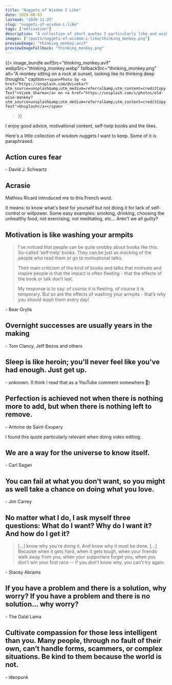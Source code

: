 ```yaml
---
title: "Nuggets of Wisdom I Like"
date: 2020-08-03
lastmod: "2020-11-25"
slug: "nuggets-of-wisdom-i-like"
tags: ["motivation"]
description: "A collection of short quotes I particularly like and wish to remember."
images: ["/posts/nuggets-of-wisdom-i-like/thinking_monkey.png"]
previewImage: "thinking_monkey.avif"
previewImageFallback: "thinking_monkey.png"
---
```

{{< image_bundle
    avifSrc="thinking_monkey.avif" 
    webpSrc="thinking_monkey.webp" 
    fallbackSrc="thinking_monkey.png" 
    alt="A monkey sitting on a rock at sunset, looking like its thinking deep thoughts."
    caption=`<span>Photo by <a href="https://unsplash.com/@vivekxr?utm_source=unsplash&amp;utm_medium=referral&amp;utm_content=creditCopyText">Vivek Sharma</a> on <a href="https://unsplash.com/s/photos/old-wise-monkey?utm_source=unsplash&amp;utm_medium=referral&amp;utm_content=creditCopyText">Unsplash</a></span>`
>}}

I enjoy good advice, motivational content, self-help books and the likes.

Here's a little collection of wisdom nuggets I want to keep. Some of it is paraphrased.

## Action cures fear 
\- David J. Schwartz

## Acrasie
Mathieu Ricard introduced me to this French word.

It means: to know what's best for yourself but not doing it for lack of self-control or willpower.
Some easy examples: smoking, drinking, choosing the unhealthy food, not exercising, not meditating, etc... Aren't we all guilty?

## Motivation is like washing your armpits
> I’ve noticed that people can be quite snobby about books like this. So-called ‘self-help’ books. They can be just as mocking of the people who read them or go to motivational talks.
>
> Their main criticism of the kind of books and talks that motivate and inspire people is that the impact is often fleeting - that the effects of the book or talk don’t last.
>
> My response is to say: of course it is fleeting, of course it is temporary. But so are the effects of washing your armpits - that’s why you should wash them every day!

\- Bear Grylls

## Overnight successes are usually years in the making
\- Tom Clancy, Jeff Bezos and others

## Sleep is like heroin; you'll never feel like you've had enough. Just get up.
\- unknown. (I think I read that as a YouTube comment somewhere 🤔)

## Perfection is achieved not when there is nothing more to add, but when there is nothing left to remove.
\- Antoine de Saint-Exupery

I found this quote particularly relevant when doing video editing.

## We are a way for the universe to know itself.
\- Carl Sagan

## You can fail at what you don’t want, so you might as well take a chance on doing what you love.
\- Jim Carrey

## No matter what I do, I ask myself three questions: What do I want? Why do I want it? And how do I get it? 
> [...] know why you're doing it. And know why it must be done. [...] Because when it gets hard, when it gets tough, when your friends walk away from you, when your supporters forget you, when you don't win your first race -- if you don't know why, you can't try again. 

\- Stacey Abrams

## If you have a problem and there is a solution, why worry? If you have a problem and there is no solution... why worry?
\- The Dalaï Lama

## Cultivate compassion for those less intelligent than you. Many people, through no fault of their own, can’t handle forms, scammers, or complex situations. Be kind to them because the world is not. 
\- ideopunk 
<!--

 ## Des fois ça en prend beaucoup pour avoir besoin de rien...
\- Maxime Pelletier ..? Kamou 2020

## The main thing that I learned about conspiracy theory is that conspiracy theorists actually believe in a conspiracy because that is more comforting. The truth of the world is that it is chaotic. The truth is, that it is not the Jewish banking conspiracy or the grey aliens or the 12 foot reptiloids from another dimension that are in control. The truth is more frightening, nobody is in control. The world is rudderless.

\- Alan Moore, snake wizard

-->
